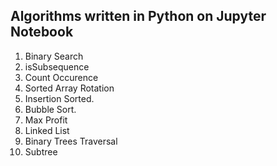 ## Algorithms written in Python on Jupyter Notebook

1. Binary Search
2. isSubsequence
3. Count Occurence
4. Sorted Array Rotation
5. Insertion Sorted.
6. Bubble Sort.
7. Max Profit
8. Linked List
9. Binary Trees Traversal
10. Subtree


